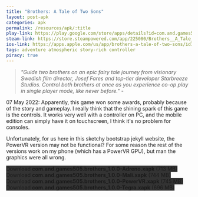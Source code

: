 ```yaml
---
title: "Brothers: A Tale of Two Sons"
layout: post-apk
categories: apk
permalink: /resources/apk/:title
play-link: https://play.google.com/store/apps/details?id=com.and.games505.brothers
steam-link: https://store.steampowered.com/app/225080/Brothers__A_Tale_of_Two_Sons/
ios-link: https://apps.apple.com/us/app/brothers-a-tale-of-two-sons/id1029588869
tags: adventure atmospheric story-rich controller
piracy: true
---
```


> _"Guide two brothers on an epic fairy tale journey from visionary Swedish film director, Josef Fares and top-tier developer Starbreeze Studios. Control both brothers at once as you experience co-op play in single player mode, like never before." - <a href="https://store.steampowered.com/app/225080/Brothers__A_Tale_of_Two_Sons/" target="_blank"></a>_

<span class="timestamp">07 May 2022:</span> Apparently, this game won some awards, probably because of the story and gameplay. I really think that the shining spark of this game is the controls. It works very well with a controller on PC, and the mobile edition can simply have it on touchscreen, I think it's no problem for consoles. 

Unfortunately, for us here in this sketchy bootstrap jekyll website, the PowerVR version may not be functional? For some reason the rest of the versions work on my phone (which has a PowerVR GPU), but man the graphics were all wrong.

<div class="text-center">
    <a class="btn btn-dark btn-block w-100" onclick='apk("com.and.games505.brothers_1.0.0-Adreno.xapk")' style="text-decoration: none; background-color: #333;"> Download <b>com.and.games505.brothers_1.0.0-Adreno.xapk</b> (713 MB)</a><br>
    <a class="btn btn-dark btn-block w-100" onclick='apk("com.and.games505.brothers_1.0.0-Mali.xapk")' style="text-decoration: none; background-color: #333;"> Download <b>com.and.games505.brothers_1.0.0-Mali.xapk</b> (744 MB)</a><br>
    <a class="btn btn-dark btn-block w-100" onclick='apk("com.and.games505.brothers_1.0.0-PowerVR.xapk")' style="text-decoration: none; background-color: #333;"> Download <b>com.and.games505.brothers_1.0.0-PowerVR.xapk</b> (745 MB)</a><br>
    <a class="btn btn-dark btn-block w-100" onclick='apk("com.and.games505.brothers_1.0.0-Tegra.xapk")' style="text-decoration: none; background-color: #333;"> Download <b>com.and.games505.brothers_1.0.0-Tegra.xapk</b> (696 MB)</a><br>
</div>
